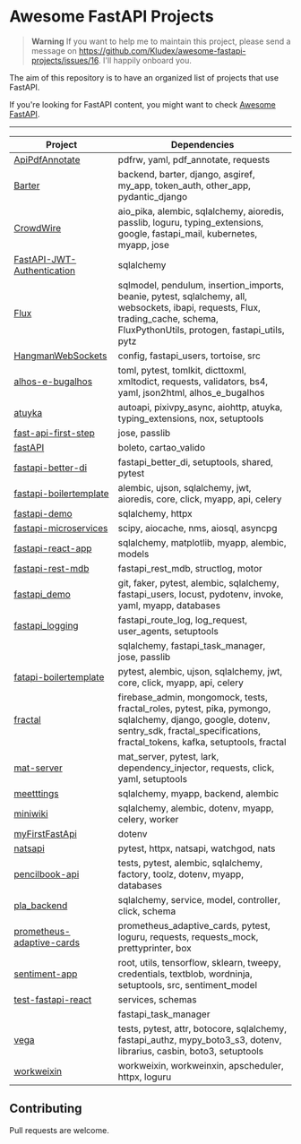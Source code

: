 # Awesome FastAPI Projects

> **Warning**
> If you want to help me to maintain this project, please send a message on https://github.com/Kludex/awesome-fastapi-projects/issues/16.
> I'll happily onboard you.

The aim of this repository is to have an organized list of projects that use FastAPI.

If you're looking for FastAPI content, you might want to check [Awesome FastAPI](https://github.com/mjhea0/awesome-fastapi).

---


|                                        Project                                        |                                                                                       Dependencies                                                                                       |
|---------------------------------------------------------------------------------------|------------------------------------------------------------------------------------------------------------------------------------------------------------------------------------------|
|[ApiPdfAnnotate](https://github.com/drd-engineering/ApiPdfAnnotate )                   |pdfrw, yaml, pdf_annotate, requests                                                                                                                                                       |
|[Barter](https://github.com/BorisBredikhin/Barter )                                    |backend, barter, django, asgiref, my_app, token_auth, other_app, pydantic_django                                                                                                          |
|[CrowdWire](https://github.com/Crowd-Wire/CrowdWire )                                  |aio_pika, alembic, sqlalchemy, aioredis, passlib, loguru, typing_extensions, google, fastapi_mail, kubernetes, myapp, jose                                                                |
|[FastAPI-JWT-Authentication](https://github.com/MurrayCode/FastAPI-JWT-Authentication )|sqlalchemy                                                                                                                                                                                |
|[Flux](https://github.com/soumyarai2050/Flux )                                         |sqlmodel, pendulum, insertion_imports, beanie, pytest, sqlalchemy, all, websockets, ibapi, requests, Flux, trading_cache, schema, FluxPythonUtils, protogen, fastapi_utils, pytz          |
|[HangmanWebSockets](https://github.com/LucianDeveloper/HangmanWebSockets )             |config, fastapi_users, tortoise, src                                                                                                                                                      |
|[alhos-e-bugalhos](https://github.com/ipl-thefinalcountdown/alhos-e-bugalhos )         |toml, pytest, tomlkit, dicttoxml, xmltodict, requests, validators, bs4, yaml, json2html, alhos_e_bugalhos                                                                                 |
|[atuyka](https://github.com/noipeK/atuyka )                                            |autoapi, pixivpy_async, aiohttp, atuyka, typing_extensions, nox, setuptools                                                                                                               |
|[fast-api-first-step](https://github.com/Nasir1004/fast-api-first-step )               |jose, passlib                                                                                                                                                                             |
|[fastAPI](https://github.com/Onigalembeck/fastAPI )                                    |boleto, cartao_valido                                                                                                                                                                     |
|[fastapi-better-di](https://github.com/MaximZayats/fastapi-better-di )                 |fastapi_better_di, setuptools, shared, pytest                                                                                                                                             |
|[fastapi-boilertemplate](https://github.com/capvirus73/fastapi-boilertemplate )        |alembic, ujson, sqlalchemy, jwt, aioredis, core, click, myapp, api, celery                                                                                                                |
|[fastapi-demo](https://github.com/ericsouza/fastapi-demo )                             |sqlalchemy, httpx                                                                                                                                                                         |
|[fastapi-microservices](https://github.com/dnarkhipov/fastapi-microservices )          |scipy, aiocache, nms, aiosql, asyncpg                                                                                                                                                     |
|[fastapi-react-app](https://github.com/Dishni95/fastapi-react-app )                    |sqlalchemy, matplotlib, myapp, alembic, models                                                                                                                                            |
|[fastapi-rest-mdb](https://github.com/carlosvin/fastapi-rest-mdb )                     |fastapi_rest_mdb, structlog, motor                                                                                                                                                        |
|[fastapi_demo](https://github.com/PuchatekwSzortach/fastapi_demo )                     |git, faker, pytest, alembic, sqlalchemy, fastapi_users, locust, pydotenv, invoke, yaml, myapp, databases                                                                                  |
|[fastapi_logging](https://github.com/12345k/fastapi_logging )                          |fastapi_route_log, log_request, user_agents, setuptools                                                                                                                                   |
|                                                                                       |sqlalchemy, fastapi_task_manager, jose, passlib                                                                                                                                           |
|[fatapi-boilertemplate](https://github.com/Alby-Thomas/fatapi-boilertemplate )         |pytest, alembic, ujson, sqlalchemy, jwt, core, click, myapp, api, celery                                                                                                                  |
|[fractal](https://github.com/douwevandermeij/fractal )                                 |firebase_admin, mongomock, tests, fractal_roles, pytest, pika, pymongo, sqlalchemy, django, google, dotenv, sentry_sdk, fractal_specifications, fractal_tokens, kafka, setuptools, fractal|
|[mat-server](https://github.com/marco79423/mat-server )                                |mat_server, pytest, lark, dependency_injector, requests, click, yaml, setuptools                                                                                                          |
|[meetttings](https://github.com/vladfo-dev/meetttings )                                |sqlalchemy, myapp, backend, alembic                                                                                                                                                       |
|[miniwiki](https://github.com/s-chawla/miniwiki )                                      |sqlalchemy, alembic, dotenv, myapp, celery, worker                                                                                                                                        |
|[myFirstFastApi](https://github.com/adexbam/myFirstFastApi )                           |dotenv                                                                                                                                                                                    |
|[natsapi](https://github.com/wegroupwolves/natsapi )                                   |pytest, httpx, natsapi, watchgod, nats                                                                                                                                                    |
|[pencilbook-api](https://github.com/jett/pencilbook-api )                              |tests, pytest, alembic, sqlalchemy, factory, toolz, dotenv, myapp, databases                                                                                                              |
|[pla_backend](https://github.com/NeginAryapour/pla_backend )                           |sqlalchemy, service, model, controller, click, schema                                                                                                                                     |
|[prometheus-adaptive-cards](https://github.com/trallnag/prometheus-adaptive-cards )    |prometheus_adaptive_cards, pytest, loguru, requests, requests_mock, prettyprinter, box                                                                                                    |
|[sentiment-app](https://github.com/yadavshashank/sentiment-app )                       |root, utils, tensorflow, sklearn, tweepy, credentials, textblob, wordninja, setuptools, src, sentiment_model                                                                              |
|[test-fastapi-react](https://github.com/Jose8916/test-fastapi-react )                  |services, schemas                                                                                                                                                                         |
|                                                                                       |fastapi_task_manager                                                                                                                                                                      |
|[vega](https://github.com/adriangabura/vega )                                          |tests, pytest, attr, botocore, sqlalchemy, fastapi_authz, mypy_boto3_s3, dotenv, librarius, casbin, boto3, setuptools                                                                     |
|[workweixin](https://github.com/JustUndertaker/workweixin )                            |workweixin, workweinxin, apscheduler, httpx, loguru                                                                                                                                       |


## Contributing

Pull requests are welcome.

